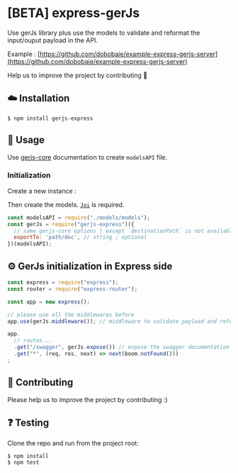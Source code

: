 # [BETA] express-gerJs
Use gerJs library plus use the models to validate and reformat the input/ouput payload in the API.

Example : [https://github.com/dobobaie/example-express-gerjs-server](https://github.com/dobobaie/example-express-gerjs-server)  

Help us to improve the project by contributing 👥  

## ☁️ Installation

```
$ npm install gerjs-express
```

## 📝 Usage

Use [gerjs-core](https://github.com/dobobaie/gerJs) documentation to create `modelsAPI` file. 

### Initialization

Create a new instance :
  
Then create the models. [`Joi`](https://hapi.dev/family/joi/) is required. 

``` js
const modelsAPI = require("./models/models");
const gerJs = require("gerjs-express")({
  // same gerjs-core options | except `destinationPath` is not available
  exportTo: 'path/doc', // string ; optional
})(modelsAPI);
```

## ⚙️ GerJs initialization in Express side

``` js
const express = require("express");
const router = require("express-router");

const app = new express();

// please use all the middlewares before
app.use(gerJs.middleware()); // middleware to validate payload and reformat reponse | required

app.
  // routes...
  .get("/swagger", gerJs.expose()) // expose the swagger documentation | optional
  .get("*", (req, res, next) => next(boom.notFound()))
;

```

## 👥 Contributing

Please help us to improve the project by contributing :)  

## ❓️ Testing

Clone the repo and run from the project root:

```
$ npm install
$ npm test
```
